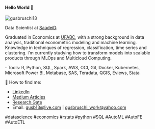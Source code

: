 #### Hello World 👋

<p align="left"> <img src="https://komarev.com/ghpvc/?usernahttps://olist.com/pt-br/me=gusbruschi13&color=blueviolet" alt="gusbruschi13" /> </p>



Data Scientist at [SaúdeiD](https://olist.com/pt-br/).

Graduated in Economics at [UFABC](https://www.ufabc.edu.br/), with a strong background in data analysis, traditional econometric modeling and machine learning. Knowledge in techniques of regression, classification, time series and clustering. I’m currently studying how to transform models into scalable products through MLOps and Multicloud Computing.

‑ Tools: R, Python, SQL, Spark, AWS, OCI, Git, Docker, Kubernetes, Microsoft Power BI, Metabase, SAS, Teradata, QGIS, Eviews, Stata

💌 How to find me:
- [LinkedIn](https://www.linkedin.com/in/gustavo-bruschi/)
- [Medium Articles](https://medium.com/@gustavobruschi13)
- [Research Gate](https://www.researchgate.net/profile/Gustavo_Bruschi2)
- Email: gusb13@live.com | gusbruschi_work@yahoo.com

#datascience #economics #rstats #python #SQL #AutoML #AutoFE #AutoETL

